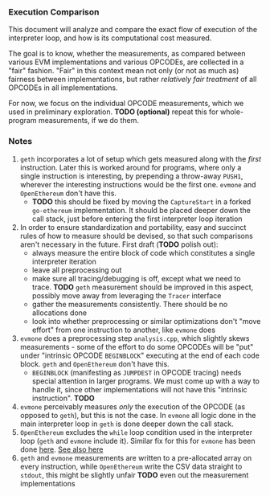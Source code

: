 ### Execution Comparison

This document will analyze and compare the exact flow of execution of the interpreter loop, and how is its computational cost measured.

The goal is to know, whether the measurements, as compared between various EVM implementations and various OPCODEs, are collected in a "fair" fashion.
"Fair" in this context mean not only (or not as much as) fairness between implementations, but rather _relatively fair treatment_ of all OPCODEs in all implementations.

For now, we focus on the individual OPCODE measurements, which we used in preliminary exploration.
**TODO (optional)** repeat this for whole-program measurements, if we do them.

### Notes

1. `geth` incorporates a lot of setup which gets measured along with the _first_ instruction. Later this is worked around for programs, where only a single instruction is interesting, by prepending a throw-away `PUSH1`, wherever the interesting instructions would be the first one. `evmone` and `OpenEthereum` don't have this.
   - **TODO** this should be fixed by moving the `CaptureStart` in a forked `go-ethereum` implementation. It should be placed deeper down the call stack, just before entering the first interpreter loop iteration
2. In order to ensure standardization and portability, easy and succinct rules of how to measure should be devised, so that such comparisons aren't necessary in the future. First draft (**TODO** polish out):
   - always measure the entire block of code which constitutes a single interpreter iteration
   - leave all preprocessing out
   - make sure all tracing/debugging is off, except what we need to trace. **TODO** `geth` measurement should be improved in this aspect, possibly move away from leveraging the `Tracer` interface
   - gather the measurements consistently. There should be no allocations done
   - look into whether preprocessing or similar optimizations don't "move effort" from one instruction to another, like `evmone` does
3. `evmone` does a preprocessing step `analysis.cpp`, which slightly skews measurements - some of the effort to do some OPCODEs will be "put" under "intrinsic OPCODE `BEGINBLOCK`" executing at the end of each code block. `geth` and `OpenEthereum` don't have this.
   - `BEGINBLOCK` (manifesting as `JUMPDEST` in OPCODE tracing) needs special attention in larger programs. We must come up with a way to handle it, since other implementations will not have this "intrinsic instruction". **TODO**
4. `evmone` perceivably measures _only_ the execution of the OPCODE (as opposed to `geth`), but this is not the case. In `evmone` all logic done in the main interpreter loop in `geth` is done deeper down the call stack.
5. `OpenEthereum` excludes the `while` loop condition used in the interpreter loop (`geth` and `evmone` include it). Similar fix for this for `evmone` has been done [here](https://github.com/imapp-pl/evmone/pull/2). [See also here](./instrumentation_measurement/openethereum.md)
6. `geth` and `evmone` measurements are written to a pre-allocated array on every instruction, while `OpenEthereum` write the CSV data straight to `stdout`, this might be slightly unfair **TODO** even out the measurement implementations
